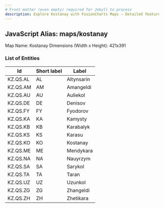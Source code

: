 ```yaml
---
# Front matter (even empty) required for Jekyll to process
description: Explore Kostanay with FusionCharts Maps – Detailed features for seamless integration. Try now & enhance your data visualization today! 
---
```


## JavaScript Alias: maps/kostanay

Map Name: Kostanay
Dimensions (Width x Height): 421x391





### List of Entities

 Id | Short label | Label
---|---|---
KZ.QS.AL|AL|Altynsarin
KZ.QS.AM|AM|Amangeldi
KZ.QS.AU|AU|Auliekol
KZ.QS.DE|DE|Denisov
KZ.QS.FY|FY|Fyodorov
KZ.QS.KA|KA|Kamysty
KZ.QS.KB|KB|Karabalyk
KZ.QS.KS|KS|Karasu
KZ.QS.KO|KO|Kostanay
KZ.QS.ME|ME|Mendykara
KZ.QS.NA|NA|Nauyrzym
KZ.QS.SA|SA|Sarykol
KZ.QS.TA|TA|Taran
KZ.QS.UZ|UZ|Uzunkol
KZ.QS.ZG|ZG|Zhangeldi
KZ.QS.ZH|ZH|Zhetikara